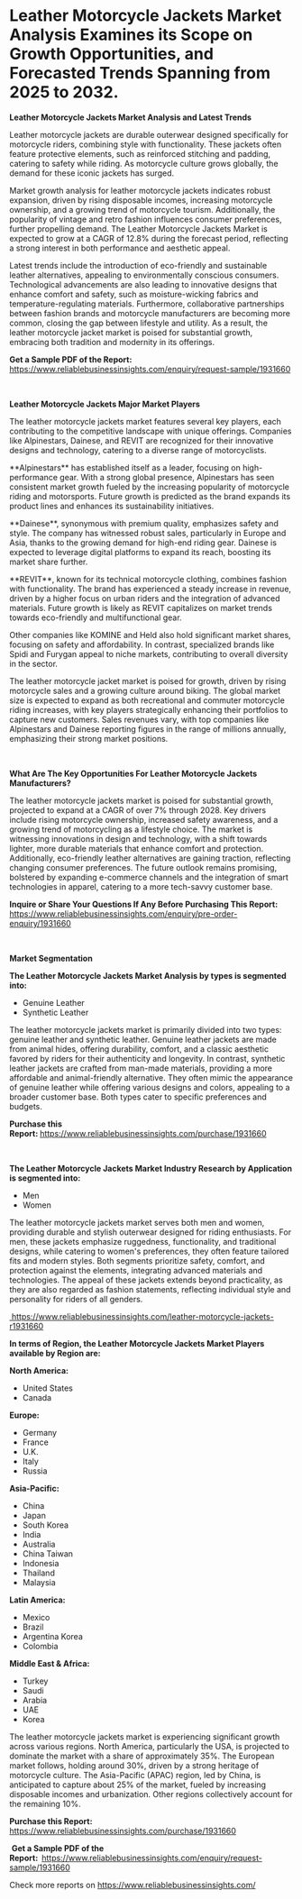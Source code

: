 <p><h1>Leather Motorcycle Jackets Market Analysis Examines its Scope on Growth Opportunities, and Forecasted Trends Spanning from 2025 to 2032.</h1></p><p><strong>Leather Motorcycle Jackets Market Analysis and Latest Trends</strong></p>
<p><p>Leather motorcycle jackets are durable outerwear designed specifically for motorcycle riders, combining style with functionality. These jackets often feature protective elements, such as reinforced stitching and padding, catering to safety while riding. As motorcycle culture grows globally, the demand for these iconic jackets has surged. </p><p>Market growth analysis for leather motorcycle jackets indicates robust expansion, driven by rising disposable incomes, increasing motorcycle ownership, and a growing trend of motorcycle tourism. Additionally, the popularity of vintage and retro fashion influences consumer preferences, further propelling demand. The Leather Motorcycle Jackets Market is expected to grow at a CAGR of 12.8% during the forecast period, reflecting a strong interest in both performance and aesthetic appeal. </p><p>Latest trends include the introduction of eco-friendly and sustainable leather alternatives, appealing to environmentally conscious consumers. Technological advancements are also leading to innovative designs that enhance comfort and safety, such as moisture-wicking fabrics and temperature-regulating materials. Furthermore, collaborative partnerships between fashion brands and motorcycle manufacturers are becoming more common, closing the gap between lifestyle and utility. As a result, the leather motorcycle jacket market is poised for substantial growth, embracing both tradition and modernity in its offerings.</p></p>
<p><strong>Get a Sample PDF of the Report:&nbsp;</strong> <a href="https://www.reliablebusinessinsights.com/enquiry/request-sample/1931660?utm_campaign=2222&utm_medium=2&utm_source=Github&utm_content=ia&utm_term=06022025&utm_id=leather-motorcycle-jackets">https://www.reliablebusinessinsights.com/enquiry/request-sample/1931660</a></p>
<p>&nbsp;</p>
<p><strong>Leather Motorcycle Jackets Major Market Players</strong></p>
<p><p>The leather motorcycle jackets market features several key players, each contributing to the competitive landscape with unique offerings. Companies like Alpinestars, Dainese, and REVIT are recognized for their innovative designs and technology, catering to a diverse range of motorcyclists.</p><p>**Alpinestars** has established itself as a leader, focusing on high-performance gear. With a strong global presence, Alpinestars has seen consistent market growth fueled by the increasing popularity of motorcycle riding and motorsports. Future growth is predicted as the brand expands its product lines and enhances its sustainability initiatives.</p><p>**Dainese**, synonymous with premium quality, emphasizes safety and style. The company has witnessed robust sales, particularly in Europe and Asia, thanks to the growing demand for high-end riding gear. Dainese is expected to leverage digital platforms to expand its reach, boosting its market share further.</p><p>**REVIT**, known for its technical motorcycle clothing, combines fashion with functionality. The brand has experienced a steady increase in revenue, driven by a higher focus on urban riders and the integration of advanced materials. Future growth is likely as REVIT capitalizes on market trends towards eco-friendly and multifunctional gear.</p><p>Other companies like KOMINE and Held also hold significant market shares, focusing on safety and affordability. In contrast, specialized brands like Spidi and Furygan appeal to niche markets, contributing to overall diversity in the sector.</p><p>The leather motorcycle jacket market is poised for growth, driven by rising motorcycle sales and a growing culture around biking. The global market size is expected to expand as both recreational and commuter motorcycle riding increases, with key players strategically enhancing their portfolios to capture new customers. Sales revenues vary, with top companies like Alpinestars and Dainese reporting figures in the range of millions annually, emphasizing their strong market positions.</p></p>
<p>&nbsp;</p>
<p><strong>What Are The Key Opportunities For Leather Motorcycle Jackets Manufacturers?</strong></p>
<p><p>The leather motorcycle jackets market is poised for substantial growth, projected to expand at a CAGR of over 7% through 2028. Key drivers include rising motorcycle ownership, increased safety awareness, and a growing trend of motorcycling as a lifestyle choice. The market is witnessing innovations in design and technology, with a shift towards lighter, more durable materials that enhance comfort and protection. Additionally, eco-friendly leather alternatives are gaining traction, reflecting changing consumer preferences. The future outlook remains promising, bolstered by expanding e-commerce channels and the integration of smart technologies in apparel, catering to a more tech-savvy customer base.</p></p>
<p><strong>Inquire or Share Your Questions If Any Before Purchasing This Report:</strong> <a href="https://www.reliablebusinessinsights.com/enquiry/pre-order-enquiry/1931660?utm_campaign=2222&utm_medium=2&utm_source=Github&utm_content=ia&utm_term=06022025&utm_id=leather-motorcycle-jackets">https://www.reliablebusinessinsights.com/enquiry/pre-order-enquiry/1931660</a></p>
<p>&nbsp;</p>
<p><strong>Market Segmentation</strong></p>
<p><strong>The Leather Motorcycle Jackets Market Analysis by types is segmented into:</strong></p>
<p><ul><li>Genuine Leather</li><li>Synthetic Leather</li></ul></p>
<p><p>The leather motorcycle jackets market is primarily divided into two types: genuine leather and synthetic leather. Genuine leather jackets are made from animal hides, offering durability, comfort, and a classic aesthetic favored by riders for their authenticity and longevity. In contrast, synthetic leather jackets are crafted from man-made materials, providing a more affordable and animal-friendly alternative. They often mimic the appearance of genuine leather while offering various designs and colors, appealing to a broader customer base. Both types cater to specific preferences and budgets.</p></p>
<p><strong>Purchase this Report:&nbsp;</strong><a href="https://www.reliablebusinessinsights.com/purchase/1931660?utm_campaign=2222&utm_medium=2&utm_source=Github&utm_content=ia&utm_term=06022025&utm_id=leather-motorcycle-jackets">https://www.reliablebusinessinsights.com/purchase/1931660</a></p>
<p>&nbsp;</p>
<p><strong>The Leather Motorcycle Jackets Market Industry Research by Application is segmented into:</strong></p>
<p><ul><li>Men</li><li>Women</li></ul></p>
<p><p>The leather motorcycle jackets market serves both men and women, providing durable and stylish outerwear designed for riding enthusiasts. For men, these jackets emphasize ruggedness, functionality, and traditional designs, while catering to women's preferences, they often feature tailored fits and modern styles. Both segments prioritize safety, comfort, and protection against the elements, integrating advanced materials and technologies. The appeal of these jackets extends beyond practicality, as they are also regarded as fashion statements, reflecting individual style and personality for riders of all genders.</p></p>
<p><a href="https://www.reliablebusinessinsights.com/leather-motorcycle-jackets-r1931660?utm_campaign=2222&utm_medium=2&utm_source=Github&utm_content=ia&utm_term=06022025&utm_id=leather-motorcycle-jackets">&nbsp;https://www.reliablebusinessinsights.com/leather-motorcycle-jackets-r1931660</a></p>
<p><strong>In terms of Region, the Leather Motorcycle Jackets Market Players available by Region are:</strong></p>
<p>
    <p> <strong> North America: </strong>
        <ul>
            <li>United States</li>
            <li>Canada</li>
        </ul>
        </p> 
    <p> <strong> Europe: </strong>
        <ul>
            <li>Germany</li>
            <li>France</li>
            <li>U.K.</li>
            <li>Italy</li>
            <li>Russia</li>
        </ul>
        </p> 
    <p> <strong> Asia-Pacific: </strong>
        <ul>
            <li>China</li>
            <li>Japan</li>
            <li>South Korea</li>
            <li>India</li>
            <li>Australia</li>
            <li>China Taiwan</li>
            <li>Indonesia</li>
            <li>Thailand</li>
            <li>Malaysia</li>
        </ul>
        </p> 
    <p> <strong> Latin America: </strong>
        <ul>
            <li>Mexico</li>
            <li>Brazil</li>
            <li>Argentina Korea</li>
            <li>Colombia</li>
        </ul>
        </p> 
    <p> <strong> Middle East & Africa: </strong>
        <ul>
            <li>Turkey</li>
            <li>Saudi</li>
            <li>Arabia</li>
            <li>UAE</li>
            <li>Korea</li>
        </ul>
    </p>
    </p>
<p><p>The leather motorcycle jackets market is experiencing significant growth across various regions. North America, particularly the USA, is projected to dominate the market with a share of approximately 35%. The European market follows, holding around 30%, driven by a strong heritage of motorcycle culture. The Asia-Pacific (APAC) region, led by China, is anticipated to capture about 25% of the market, fueled by increasing disposable incomes and urbanization. Other regions collectively account for the remaining 10%.</p></p>
<p><strong>Purchase this Report: </strong><a href="https://www.reliablebusinessinsights.com/purchase/1931660?utm_campaign=2222&utm_medium=2&utm_source=Github&utm_content=ia&utm_term=06022025&utm_id=leather-motorcycle-jackets">https://www.reliablebusinessinsights.com/purchase/1931660</a></p>
<p>&nbsp;<strong>Get a Sample PDF of the Report:&nbsp;&nbsp;</strong><a href="https://www.reliablebusinessinsights.com/enquiry/request-sample/1931660?utm_campaign=2222&utm_medium=2&utm_source=Github&utm_content=ia&utm_term=06022025&utm_id=leather-motorcycle-jackets">https://www.reliablebusinessinsights.com/enquiry/request-sample/1931660</a></p>
<p><strong></strong></p>
<p>Check more reports on <a href="https://www.reliablebusinessinsights.com/?utm_campaign=2222&utm_medium=2&utm_source=Github&utm_content=ia&utm_term=06022025&utm_id=leather-motorcycle-jackets">https://www.reliablebusinessinsights.com/</a></p>